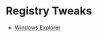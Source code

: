 # Registry Tweaks

* [Windows Explorer](https://github.com/m0ntsn0w0/The-m0ntsn0w0-Computing-Book/tree/master/Windows%2010/Files/Registry/Explorer%20Sidebar)
